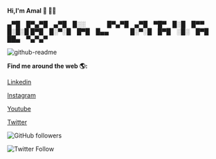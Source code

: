 **Hi,I'm Amal  👋 👨‍💻** 

▄▀█ █▀▄▀█ ▄▀█ █░░     █▀▄▀█ ▄▀█ ▀█▀ █░█ █▀▀ █░█░█
█▀█ █░▀░█ █▀█ █▄▄     █░▀░█ █▀█ ░█░ █▀█ ██▄ ▀▄▀▄▀                                                                                                  
                                                                                                                             
                                                                                            
                                                                                            

![github-readme](https://user-images.githubusercontent.com/26376366/91389140-58a10300-e856-11ea-88f5-7efa29404161.png)

**Find me around the web 🌎:**

[Linkedin](https://www.linkedin.com/in/amalmathewtech/)

[Instagram](https://www.instagram.com/amalmathewtech/)

[Youtube](https://www.youtube.com/amalmathewtech)

[Twitter](https://twitter.com/amalmathewtech)    




![GitHub followers](https://img.shields.io/github/followers/amalmathewtech?style=social)

![Twitter Follow](https://img.shields.io/twitter/follow/amalmathewtech?style=social)









